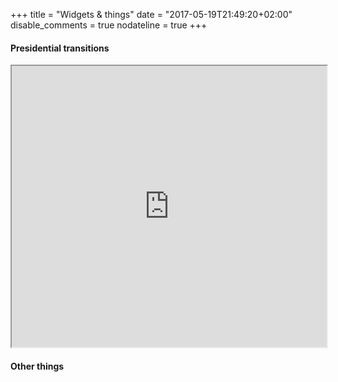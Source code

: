 +++
title = "Widgets & things" 
date = "2017-05-19T21:49:20+02:00" 
disable_comments = true 
nodateline = true
+++

#### Presidential transitions

<iframe width="100%" height="450"  src="https://www.jtimm.net/html/pres_groups_sankey/pres_sank.html"> </iframe>

#### Other things
